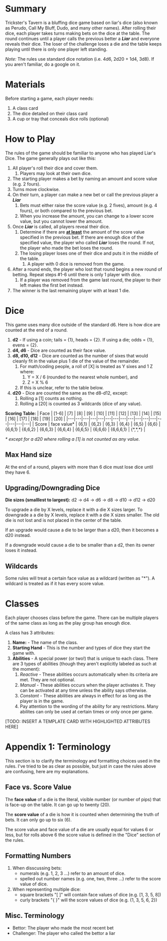 # Summary

Trickster's Tavern is a bluffing dice game based on liar's dice (also known as Perudo, Call My Bluff, Dudo, and many other names). After rolling their dice, each player takes turns making bets on the dice at the table. The round continues until a player calls the previous better a ***Liar*** and everyone reveals their dice. The loser of the challenge loses a die and the table keeps playing until there is only one player left standing.

*Note:* The rules use standard dice notation (i.e. 4d6, 2d20 + 1d4, 3d8). If you aren't familiar, do a google on it.

# Materials

Before starting a game, each player needs:

1. A class card
2. The dice detailed on their class card
3. A cup or tray that conceals dice rolls (optional)

# How to Play

The rules of the game should be familiar to anyone who has played Liar's Dice. The game generally plays out like this:

1. All player's roll their dice and cover them.
	1. Players may look at their own dice.
2. The starting player makes a bet by naming an amount and score value (e.g. 2 fours).
3. Turns move clockwise.
4. On their turn, a player can make a new bet or call the previous player a ***Liar***
	1. Bets must either raise the score value (e.g. 2 fives), amount (e.g. 4 fours), or both compared to the previous bet.
	2. When you increase the amount, you can change to a lower score value, but you cannot lower the amount.
5. Once ***Liar*** is called, all players reveal their dice.
	1. Determine if there are <ins>**at least**</ins> the amount of the score value specified in the previous bet. If there are enough dice of the specified value, the player who called ***Liar*** loses the round. If not, the player who made the bet loses the round.
	1. The losing player loses one of their dice and puts it in the middle of the table.
		1. A player with 0 dice is removed from the game.
6. After a round ends, the player who lost that round begins a new round of betting. Repeat steps #1-6 until there is only 1 player with dice. 
	1. If a player was removed from the game last round, the player to their left makes the first bet instead.
7. The winner is the last remaining player with at least 1 die.

# Dice

This game uses many dice outside of the standard d6. Here is how dice are counted at the end of a round.

1. **d2** - If using a coin; tails = {1}, heads = {2}. If using a die; odds = {1}, evens = {2}.
2. **d4, d6** - Dice are counted as their face value.
3. **d8, d10, d12** - Dice are counted as the number of sixes that would cleanly fit in the value plus 1 die of the value of the remainder.
	1. For math/coding people, a roll of [X] is treated as Y sixes and 1 Z where:
		1.  Y = X / 6 (rounded to the nearest whole number), and
  		2.  Z = X % 6
	2. If this is unclear, refer to the table below.
5. **d20** - Dice are counted the same as the d8-d12, except:
	1. Rolling a [1] counts as nothing. 
 	2. Rolling a [20] is counted as 3 wildcards (dice of any value).

**Scoring Table:**
| Face | [1-6] | [7] | [8] | [9] | [10] | [11] | [12] | [13] | [14] | [15] | [16] | [17] | [18] | [19] | [20] |
|---|---|---|---|---|---|---|---|---|---|---|---|---|---|---|---|
| Score | face value* | {6,1} | {6,2} | {6,3} | {6,4} | {6,5} | {6,6} | {6,6,1} | {6,6,2} | {6,6,3} | {6,6,4} | {6,6,5} | {6,6,6} | {6,6,6,1} | {\*,\*,\*} |

*\* except for a d20 where rolling a [1] is not counted as any value.*

## Max Hand size

At the end of a round, players with more than 6 dice must lose dice until they have 6.

## Upgrading/Downgrading Dice

**Die sizes (smalllest to largest):** d2 -> d4 -> d6 -> d8 -> d10 -> d12 -> d20

To upgrade a die by X levels, replace it with a die X sizes larger. To downgrade a a die by X levels, replace it with a die X sizes smaller. The old die is not lost and is not placed in the center of the table.

If an upgrade would cause a die to be larger than a d20, then it becomes a d20 instead.

If a downgrade would cause a die to be smaller than a d2, then its owner loses it instead.

## Wildcards

Some rules will treat a certain face value as a wildcard (written as "\*"). A wildcard is treated as if it has every score value.

# Classes

Each player chooses class before the game. There can be multiple players of the same class as long as the play group has enough dice.

A class has 3 attributes:
1. **Name:** - The name of the class.
2. **Starting Hand** - This is the number and types of dice they start the game with.
3. **Abilities** - A special power (or two!) that is unique to each class. There are 3 types of abilities (though they aren't explicitly labeled as such at the moment):
	1. *Reactive* - These abilities occurs automatically when its criteria are met. They are not optional.
	2. *Manual* - These abilities occurs when the player activates it. They can be activated at any time unless the ability says otherwise.
	3. *Constant* - These abilities are always in effect for as long as the player is in the game.
 	4. Pay attention to the wording of the ability for any restrictions. Many abilites can only be used at certain times or only once per game.

[TODO: INSERT A TEMPLATE CARD WITH HIGHLIGHTED ATTRIBUTES HERE]

# Appendix 1: Terminology

This section is to clarify the terminology and formatting choices used in the rules. I've tried to be as clear as possible, but just in case the rules above are confusing, here are my explanations. 

## Face vs. Score Value

The **face value** of a die is the literal, visible number (or number of pips) that is face-up on the table. It can go up to twenty (20).

The **score value** of a die is how it is counted when determining the truth of bets. It can only go up to six (6).

The score value and face value of a die are usually equal for values 6 or less, but for rolls above 6 the score value is defined in the "Dice" section of the rules. 

## Formatting Numbers

 1. When disscussing bets:
 	- numerals (e.g. 1, 2, 3 ...) refer to an amount of dice.
 	- spelled out number names (e.g. one, two, three ...) refer to the score value of dice.
 2. When representing multiple dice:
	- square brackets "[ ]" will contain face values of dice (e.g. [1, 3, 5, 8])
	- curly brackets "{ }" will  the score values of dice (e.g. {1, 3, 5, 6, 2})

## Misc. Terminology

- Bettor: The player who made the most recent bet
- Challenger: The player who called the bettor a liar
